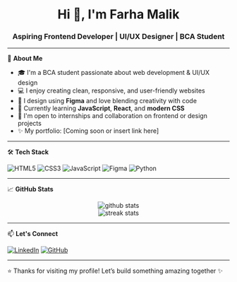 <h1 align="center">Hi 👋, I'm Farha Malik</h1>
<h3 align="center">Aspiring Frontend Developer | UI/UX Designer | BCA Student</h3>

---

🌸 **About Me**

- 🎓 I'm a BCA student passionate about web development & UI/UX design  
- 💻 I enjoy creating clean, responsive, and user-friendly websites  
- 🎨 I design using **Figma** and love blending creativity with code  
- 🧠 Currently learning **JavaScript**, **React**, and **modern CSS**  
- 📌 I'm open to internships and collaboration on frontend or design projects  
- ✨ My portfolio: [Coming soon or insert link here]

---

🛠 **Tech Stack**

![HTML5](https://img.shields.io/badge/-HTML5-E34F26?style=flat&logo=html5&logoColor=white)
![CSS3](https://img.shields.io/badge/-CSS3-1572B6?style=flat&logo=css3)
![JavaScript](https://img.shields.io/badge/-JavaScript-F7DF1E?style=flat&logo=javascript&logoColor=black)
![Figma](https://img.shields.io/badge/-Figma-F24E1E?style=flat&logo=figma&logoColor=white)
![Python](https://img.shields.io/badge/-Python-3776AB?style=flat&logo=python&logoColor=white)

---

📈 **GitHub Stats**

<p align="center">
  <img src="https://github-readme-stats.vercel.app/api?username=CodeLily-01&show_icons=true&theme=rose_pine&hide_border=true" alt="github stats" />
  <br>
  <img src="https://github-readme-streak-stats.herokuapp.com?user=CodeLily-01&theme=rose_pine&hide_border=true" alt="streak stats"/>
</p>

---

📫 **Let's Connect**

[![LinkedIn](https://img.shields.io/badge/-Farha%20Malik-blue?style=flat&logo=Linkedin&logoColor=white)](https://www.linkedin.com/in/farha-malik-533645345/)
[![GitHub](https://img.shields.io/badge/-CodeLily--01-333?style=flat&logo=github)](https://github.com/CodeLily-01)

---

⭐️ Thanks for visiting my profile! Let’s build something amazing together ✨
